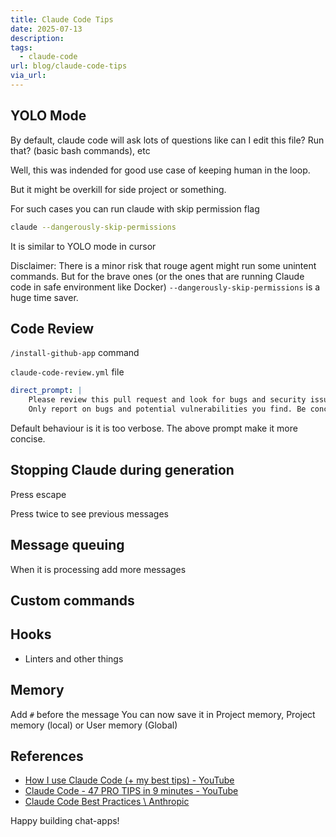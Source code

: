 ```yaml
---
title: Claude Code Tips
date: 2025-07-13
description: 
tags:
  - claude-code
url: blog/claude-code-tips
via_url:
---
```

## YOLO Mode
By default, claude code will ask lots of questions like can I edit this file? Run that? (basic bash commands), etc

Well, this was indended for good use case of keeping human in the loop.

But it might be overkill for side project or something.

For such cases you can run claude with skip permission flag

```bash
claude --dangerously-skip-permissions
```

It is similar to YOLO mode in cursor

Disclaimer: There is a minor risk that rouge agent might run some unintent commands. But for the brave ones (or the ones that are running Claude code in safe environment like Docker) `--dangerously-skip-permissions` is a huge time saver.

## Code Review

`/install-github-app` command

`claude-code-review.yml` file


```yml
direct_prompt: |
	Please review this pull request and look for bugs and security issues.
	Only report on bugs and potential vulnerabilities you find. Be concise.
```

Default behaviour is it is too verbose. The above prompt make it more concise.

## Stopping Claude during generation
Press escape

Press twice to see previous messages

## Message queuing
 When it is processing add more messages

## Custom commands
 
## Hooks
- Linters and other things 
## Memory

Add `#` before the message
You can now save it in Project memory, Project memory (local) or User memory (Global)



## References
- [How I use Claude Code (+ my best tips) - YouTube](https://www.youtube.com/watch?v=n7iT5r0Sl_Y)
- [Claude Code - 47 PRO TIPS in 9 minutes - YouTube](https://www.youtube.com/watch?v=TiNpzxoBPz0)
- [Claude Code Best Practices \ Anthropic](https://www.anthropic.com/engineering/claude-code-best-practices)

Happy building chat-apps!